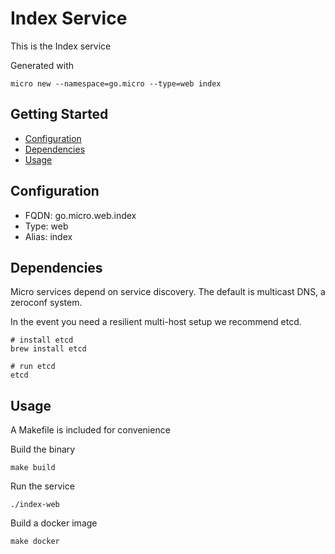 # Index Service

This is the Index service

Generated with

```
micro new --namespace=go.micro --type=web index
```

## Getting Started

- [Configuration](#configuration)
- [Dependencies](#dependencies)
- [Usage](#usage)

## Configuration

- FQDN: go.micro.web.index
- Type: web
- Alias: index

## Dependencies

Micro services depend on service discovery. The default is multicast DNS, a zeroconf system.

In the event you need a resilient multi-host setup we recommend etcd.

```
# install etcd
brew install etcd

# run etcd
etcd
```

## Usage

A Makefile is included for convenience

Build the binary

```
make build
```

Run the service
```
./index-web
```

Build a docker image
```
make docker
```